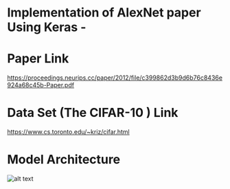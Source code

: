 # Implementation of AlexNet paper Using Keras -

# Paper Link

https://proceedings.neurips.cc/paper/2012/file/c399862d3b9d6b76c8436e924a68c45b-Paper.pdf

# Data Set (The CIFAR-10 ) Link

https://www.cs.toronto.edu/~kriz/cifar.html

# Model Architecture



![alt text](https://www.researchgate.net/profile/Nicola-Strisciuglio/publication/339756908/figure/fig5/AS:866265283457032@1583545146587/AlexNet-architecture-used-as-the-baseline-model-for-the-analysis-of-results-on-the.png)
